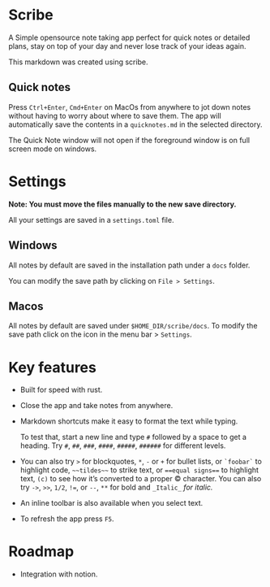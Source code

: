 <h1 class="mt-8">Scribe</h1><p>A Simple opensource note taking app perfect for quick notes or detailed plans, stay on top of your day and never lose track of your ideas again.</p><p>This markdown was created using scribe.</p><h2 class="mt-8">Quick notes</h2><p>Press <code class="px-1 bg-gray-200 rounded">Ctrl+Enter</code>, <code class="px-1 bg-gray-200 rounded">Cmd+Enter</code>&nbsp;on MacOs from anywhere to jot down notes without having to worry about where to save them. The app will automatically save the contents in a <code class="px-1 bg-gray-200 rounded">quicknotes.md</code>&nbsp;in the selected directory.</p><p>The Quick Note window will not open if the foreground window is on full screen mode on windows.</p><h1 class="mt-8">Settings</h1><p><strong>Note: You must move the files manually to the new save directory.</strong></p><p>All your settings are saved in a<strong> </strong><code class="px-1 bg-gray-200 rounded">settings.toml</code>&nbsp;file.</p><h2 class="mt-8">Windows</h2><p>All notes by default are saved in the installation path under a <code class="px-1 bg-gray-200 rounded">docs</code>&nbsp;folder.</p><p>You can modify the save path by clicking on <code class="px-1 bg-gray-200 rounded">File &gt; Settings</code>.</p><h2 class="mt-8">Macos</h2><p>All notes by default are saved under&nbsp;<code class="px-1 bg-gray-200 rounded">$HOME_DIR/scribe/docs</code>. To modify the save path click on the icon in the menu bar &gt; <code class="px-1 bg-gray-200 rounded">Settings</code>.</p><h1 class="mt-8">Key features</h1><ul class="px-2 mx-2 my-2"><li class="my-1"><p>Built for speed with rust.</p></li><li class="my-1"><p>Close the app and take notes from anywhere.</p></li><li class="my-1"><p>Markdown shortcuts make it easy to format the text while typing.</p><p>To test that, start a new line and type <code class="px-1 bg-gray-200 rounded">#</code> followed by a space to get a heading. Try <code class="px-1 bg-gray-200 rounded">#</code>, <code class="px-1 bg-gray-200 rounded">##</code>, <code class="px-1 bg-gray-200 rounded">###</code>, <code class="px-1 bg-gray-200 rounded">####</code>, <code class="px-1 bg-gray-200 rounded">#####</code>, <code class="px-1 bg-gray-200 rounded">######</code> for different levels.</p></li><li class="my-1"><p>You can also try <code class="px-1 bg-gray-200 rounded">&gt;</code> for blockquotes, <code class="px-1 bg-gray-200 rounded">*</code>, <code class="px-1 bg-gray-200 rounded">-</code> or <code class="px-1 bg-gray-200 rounded">+</code> for bullet lists, or <code class="px-1 bg-gray-200 rounded">`foobar`</code> to highlight code, <code class="px-1 bg-gray-200 rounded">~~tildes~~</code> to strike text, or <code class="px-1 bg-gray-200 rounded">==equal signs==</code> to highlight text,&nbsp;<code class="px-1 bg-gray-200 rounded">(c)</code> to see how it’s converted to a proper © character. You can also try <code class="px-1 bg-gray-200 rounded">-&gt;</code>, <code class="px-1 bg-gray-200 rounded">&gt;&gt;</code>, <code class="px-1 bg-gray-200 rounded">1/2</code>, <code class="px-1 bg-gray-200 rounded">!=</code>, or <code class="px-1 bg-gray-200 rounded">--</code>,&nbsp;<code class="px-1 bg-gray-200 rounded">**</code>&nbsp;for bold and&nbsp;<code class="px-1 bg-gray-200 rounded">_Italic_</code>&nbsp;<em>for italic.</em></p></li><li class="my-1"><p>An inline toolbar is also available when you select text.</p></li><li class="my-1"><p>To refresh the app press <code class="px-1 bg-gray-200 rounded">F5</code>.</p></li></ul><h1 class="mt-8">Roadmap</h1><ul class="px-2 mx-2 my-2"><li class="my-1"><p>Integration with notion.</p></li></ul>
